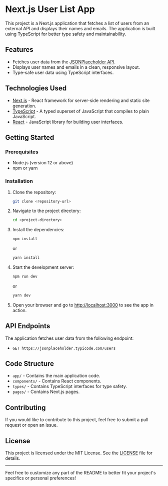# Next.js User List App

This project is a Next.js application that fetches a list of users from an external API and displays their names and emails. The application is built using TypeScript for better type safety and maintainability.

## Features

- Fetches user data from the [JSONPlaceholder API](https://jsonplaceholder.typicode.com/users).
- Displays user names and emails in a clean, responsive layout.
- Type-safe user data using TypeScript interfaces.

## Technologies Used

- [Next.js](https://nextjs.org) - React framework for server-side rendering and static site generation.
- [TypeScript](https://www.typescriptlang.org) - A typed superset of JavaScript that compiles to plain JavaScript.
- [React](https://reactjs.org) - JavaScript library for building user interfaces.

## Getting Started

### Prerequisites

- Node.js (version 12 or above)
- npm or yarn

### Installation

1. Clone the repository:

   ```bash
   git clone <repository-url>
   ```

2. Navigate to the project directory:

   ```bash
   cd <project-directory>
   ```

3. Install the dependencies:

   ```bash
   npm install
   ```

   or

   ```bash
   yarn install
   ```

4. Start the development server:

   ```bash
   npm run dev
   ```

   or

   ```bash
   yarn dev
   ```

5. Open your browser and go to [http://localhost:3000](http://localhost:3000) to see the app in action.

## API Endpoints

The application fetches user data from the following endpoint:

- `GET https://jsonplaceholder.typicode.com/users`

## Code Structure

- `app/` - Contains the main application code.
- `components/` - Contains React components.
- `types/` - Contains TypeScript interfaces for type safety.
- `pages/` - Contains Next.js pages.

## Contributing

If you would like to contribute to this project, feel free to submit a pull request or open an issue.

## License

This project is licensed under the MIT License. See the [LICENSE](LICENSE) file for details.

---

Feel free to customize any part of the README to better fit your project's specifics or personal preferences!
